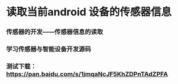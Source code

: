 # 读取当前android 设备的传感器信息

### 传感器的开发——传感器信息的读取
### 学习传感器与智能设备开发源码

### 测试下载：https://pan.baidu.com/s/1jmqaNcJF5KhZDPnTAdZPFA
